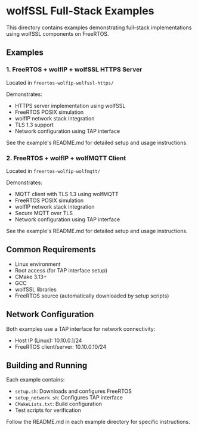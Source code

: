 # wolfSSL Full-Stack Examples

This directory contains examples demonstrating full-stack implementations using wolfSSL components on FreeRTOS.

## Examples

### 1. FreeRTOS + wolfIP + wolfSSL HTTPS Server
Located in `freertos-wolfip-wolfssl-https/`

Demonstrates:
- HTTPS server implementation using wolfSSL
- FreeRTOS POSIX simulation
- wolfIP network stack integration
- TLS 1.3 support
- Network configuration using TAP interface

See the example's README.md for detailed setup and usage instructions.

### 2. FreeRTOS + wolfIP + wolfMQTT Client
Located in `freertos-wolfip-wolfmqtt/`

Demonstrates:
- MQTT client with TLS 1.3 using wolfMQTT
- FreeRTOS POSIX simulation
- wolfIP network stack integration
- Secure MQTT over TLS
- Network configuration using TAP interface

See the example's README.md for detailed setup and usage instructions.

## Common Requirements
- Linux environment
- Root access (for TAP interface setup)
- CMake 3.13+
- GCC
- wolfSSL libraries
- FreeRTOS source (automatically downloaded by setup scripts)

## Network Configuration
Both examples use a TAP interface for network connectivity:
- Host IP (Linux): 10.10.0.1/24
- FreeRTOS client/server: 10.10.0.10/24

## Building and Running
Each example contains:
- `setup.sh`: Downloads and configures FreeRTOS
- `setup_network.sh`: Configures TAP interface
- `CMakeLists.txt`: Build configuration
- Test scripts for verification

Follow the README.md in each example directory for specific instructions.
